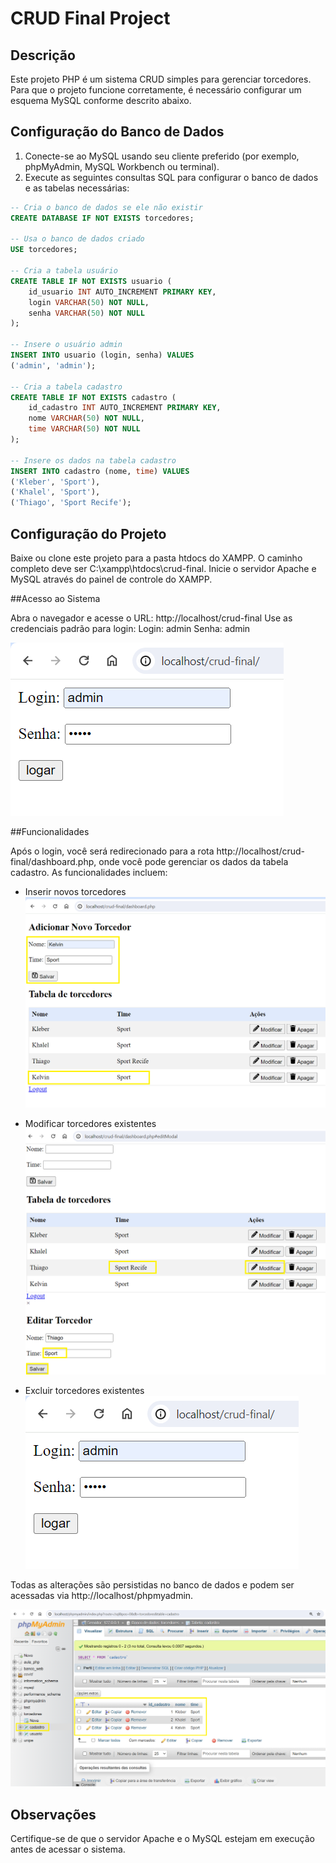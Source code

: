 # CRUD Final Project

## Descrição
Este projeto PHP é um sistema CRUD simples para gerenciar torcedores. Para que o projeto funcione corretamente, é necessário configurar um esquema MySQL conforme descrito abaixo.

## Configuração do Banco de Dados

1. Conecte-se ao MySQL usando seu cliente preferido (por exemplo, phpMyAdmin, MySQL Workbench ou terminal).
2. Execute as seguintes consultas SQL para configurar o banco de dados e as tabelas necessárias:

```sql
-- Cria o banco de dados se ele não existir
CREATE DATABASE IF NOT EXISTS torcedores;

-- Usa o banco de dados criado
USE torcedores;

-- Cria a tabela usuário
CREATE TABLE IF NOT EXISTS usuario (
    id_usuario INT AUTO_INCREMENT PRIMARY KEY,
    login VARCHAR(50) NOT NULL,
    senha VARCHAR(50) NOT NULL
);

-- Insere o usuário admin
INSERT INTO usuario (login, senha) VALUES
('admin', 'admin');

-- Cria a tabela cadastro
CREATE TABLE IF NOT EXISTS cadastro (
    id_cadastro INT AUTO_INCREMENT PRIMARY KEY,
    nome VARCHAR(50) NOT NULL,
    time VARCHAR(50) NOT NULL
);

-- Insere os dados na tabela cadastro
INSERT INTO cadastro (nome, time) VALUES
('Kleber', 'Sport'),
('Khalel', 'Sport'),
('Thiago', 'Sport Recife');
```

## Configuração do Projeto

Baixe ou clone este projeto para a pasta htdocs do XAMPP. O caminho completo deve ser C:\xampp\htdocs\crud-final.
Inicie o servidor Apache e MySQL através do painel de controle do XAMPP.

##Acesso ao Sistema

Abra o navegador e acesse o URL: http://localhost/crud-final
Use as credenciais padrão para login:
Login: admin
Senha: admin

![tela de login](img/login.png)


##Funcionalidades

Após o login, você será redirecionado para a rota http://localhost/crud-final/dashboard.php, onde você pode gerenciar os dados da tabela cadastro. As funcionalidades incluem:

- Inserir novos torcedores
![inserindo torcedores](img/add.png)

- Modificar torcedores existentes
![modificando torcedores](img/modify.png)

- Excluir torcedores existentes
![deletando delete](img/login.png)

Todas as alterações são persistidas no banco de dados e podem ser acessadas via http://localhost/phpmyadmin.

![persistência no database](img/persistence.png)

## Observações
Certifique-se de que o servidor Apache e o MySQL estejam em execução antes de acessar o sistema.